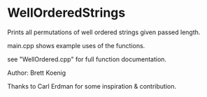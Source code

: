 # WellOrderedStrings
Prints all permutations of well ordered strings given passed length.

main.cpp shows example uses of the functions.

see "WellOrdered.cpp" for full function documentation.

Author: Brett Koenig

Thanks to Carl Erdman for some inspiration & contribution.
